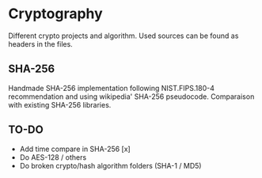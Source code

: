 # Cryptography
Different crypto projects and algorithm. Used sources can be found as headers in the files.

## SHA-256
Handmade SHA-256 implementation following NIST.FIPS.180-4 recommendation and using wikipedia' SHA-256 pseudocode. Comparaison with existing SHA-256 libraries.

## TO-DO
* Add time compare in SHA-256 [x]
* Do AES-128 / others
* Do broken crypto/hash algorithm folders (SHA-1 / MD5)
